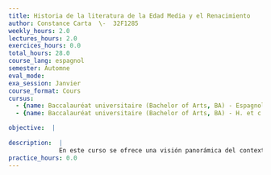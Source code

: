 ```yaml
---
title: Historia de la literatura de la Edad Media y el Renacimiento
author: Constance Carta  \-  32F1285
weekly_hours: 2.0
lectures_hours: 2.0
exercices_hours: 0.0
total_hours: 28.0
course_lang: espagnol
semester: Automne
eval_mode: 
exa_session: Janvier
course_format: Cours
cursus:
  - {name: Baccalauréat universitaire (Bachelor of Arts, BA) - Espagnol, type: N/A, credits: \-}
  - {name: Baccalauréat universitaire (Bachelor of Arts, BA) - H. et c. du Moyen Age, type: N/A, credits: \-}

objective:  |
            
description:  |
              En este curso se ofrece una visión panorámica del contexto histórico y de la producción literaria española desde sus inicios hasta la época renacentista y el principio del Siglo de Oro. Al final del curso el estudiante deberá haber consolidados sus nociones históricas y poder hablar tanto de formas poéticas (lírica tradicional, epopeya, mester de clerecía, romancero y cancionero, poesía cortesana, lírica italianizante, fundamentalmente) como prosísticas (narrativa de origen oriental, exempla, libros de caballerías, picaresca, etc.). También deberá conocer los autores que marcaron un hito durante ese amplio abanico temporal (como Berceo, don Juan Manuel, Garcilaso de la Vega, san Juan de la Cruz) así como las obras fundamentales de los siglos XIII-XVI (Poema de mio Cid, Libro de buen amor, Celestina, Lazarillo de Tormes y otras).
practice_hours: 0.0
---
```


